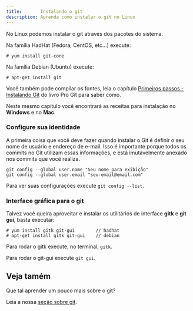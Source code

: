 ```yaml
---
title:       Instalando o git
description: Aprenda como instalar o git no Linux
---
```


No Linux podemos instalar o git através dos pacotes do sistema.

Na família HadHat (Fedora, CentOS, etc...) execute:

	# yum install git-core

Na família Debian (Ubuntu) execute:

    # apt-get install git

Você também pode compilar os fontes, leia o capítulo 
[Primeiros passos - Instalando Git](http://git-scm.com/book/pt-br/Primeiros-passos-Instalando-Git "link-externo")
do livro Pro Git para saber como.

Neste mesmo capítulo você encontrará as receitas para instalação no __Windows__ e no __Mac__.
 

### Configure sua identidade

A primeira coisa que você deve fazer quando instalar o Git é definir o seu nome de usuário e endereço de e-mail. Isso é
importante porque todos os commits no Git utilizam essas informações, e está imutavelmente anexado nos commits que você
realiza.

    git config --global user.name "Seu nome para exibição"
    git config --global user.email "seu-email@email.com"

Para ver suas configurações execute `git config --list`.


### Interface gráfica para o git


Talvez você queira aproveitar e instalar os utilitários de interface __gitk__ e __git gui__, basta executar:

    # yum install gitk git-gui        // hadhat
    # apt-get install gitk git-gui    // debian

Para rodar o gitk execute, no terminal,  `gitk`.

Para rodar o git-gui execute `git gui`.

Veja tamém
---

Que tal aprender um pouco mais sobre o git?

Leia a nossa [seção sobre git](/git/).


